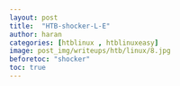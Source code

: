 ```yaml
---
layout: post
title:  "HTB-shocker-L-E"
author: haran
categories: [htblinux , htblinuxeasy]
image: post_img/writeups/htb/linux/8.jpg
beforetoc: "shocker"
toc: true
---
```


